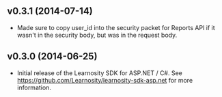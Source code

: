 ## v0.3.1 (2014-07-14)

* Made sure to copy user_id into the security packet for Reports API if it wasn't in the security body, but was in the request body.

## v0.3.0 (2014-06-25)

* Initial release of the Learnosity SDK for ASP.NET / C#. See <https://github.com/Learnosity/learnosity-sdk-asp.net> for more information.
